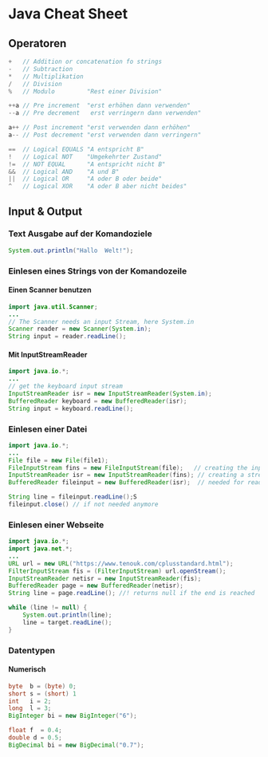 # Java Cheat Sheet

## Operatoren

```java
+   // Addition or concatenation fo strings
-   // Subtraction
*   // Multiplikation
/   // Division
%   // Modulo         "Rest einer Division"

++a // Pre increment  "erst erhöhen dann verwenden"
--a // Pre decrement   erst verringern dann verwenden"

a++ // Post increment "erst verwenden dann erhöhen"
a-- // Post decrement "erst verwenden dann verringern"

==  // Logical EQUALS "A entspricht B"
!   // Logical NOT    "Umgekehrter Zustand"
!=  // NOT EQUAL      "A entspricht nicht B"
&&  // Logical AND    "A und B"
||  // Logical OR     "A oder B oder beide"
^   // Logical XOR    "A oder B aber nicht beides"
```

## Input & Output

### Text Ausgabe auf der Komandoziele

```java
System.out.println("Hallo  Welt!");
```

### Einlesen eines Strings von der Komandozeile

#### Einen Scanner benutzen

```java
import java.util.Scanner;
...
// The Scanner needs an input Stream, here System.in
Scanner reader = new Scanner(System.in);
String input = reader.readLine();
```

#### Mit InputStreamReader

```java
import java.io.*;
...
// get the keyboard input stream
InputStreamReader isr = new InputStreamReader(System.in);
BufferedReader keyboard = new BufferedReader(isr);
String input = keyboard.readLine();
```

### Einlesen einer Datei

```java
import java.io.*;
...
File file = new File(file1);
FileInputStream fins = new FileInputStream(file);   // creating the inputstream
InputStreamReader isr = new InputStreamReader(fins); // creating a stream reader
BufferedReader fileinput = new BufferedReader(isr);  // needed for reading whole lines

String line = fileinput.readLine();S
fileinput.close() // if not needed anymore
```

### Einlesen einer Webseite

```java
import java.io.*;
import java.net.*;
...
URL url = new URL("https://www.tenouk.com/cplusstandard.html");
FilterInputStream fis = (FilterInputStream) url.openStream();
InputStreamReader netisr = new InputStreamReader(fis);
BufferedReader page = new BufferedReader(netisr);
String line = page.readLine(); //! returns null if the end is reached

while (line != null) {
    System.out.println(line);
    line = target.readLine();
}
```

### Datentypen

#### Numerisch

```java
byte  b = (byte) 0;
short s = (short) 1
int   i = 2;
long  l = 3;
BigInteger bi = new BigInteger("6");

float f  = 0.4;
double d = 0.5;
BigDecimal bi = new BigDecimal("0.7");
```

```java

```

